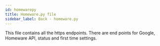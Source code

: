 ```yaml
---
id: homewarepy
title: Homeware.py file
sidebar_label: Back - homeware.py
---
```


This file contains all the https endpoints. There are end points for Google, Homeware API, status and first time settings. 